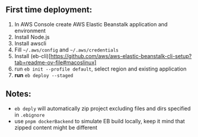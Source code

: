 ## First time deployment:
1. In AWS Console create AWS Elastic Beanstalk application and environment
2. Install Node.js 
3. Install awscli
4. Fill `~/.aws/config` and `~/.aws/credentials`
5. Install (eb-cli)[https://github.com/aws/aws-elastic-beanstalk-cli-setup?tab=readme-ov-file#macoslinux]
6. run `eb init --profile default`, select region and existing application
7. **run** `eb deploy --staged`

## Notes:
- `eb deply` will automatically zip project excluding files and dirs specified in `.ebignore`
- use `pnpm dockerBackend` to simulate EB build locally, keep it mind that zipped content might be different
